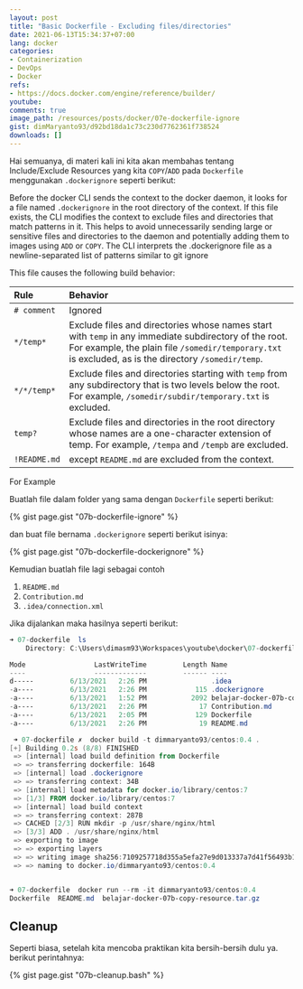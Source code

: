 ```yaml
---
layout: post
title: "Basic Dockerfile - Excluding files/directories"
date: 2021-06-13T15:34:37+07:00
lang: docker
categories:
- Containerization
- DevOps
- Docker
refs: 
- https://docs.docker.com/engine/reference/builder/
youtube: 
comments: true
image_path: /resources/posts/docker/07e-dockerfile-ignore
gist: dimMaryanto93/d92bd18da1c73c230d7762361f738524
downloads: []
---
```


Hai semuanya, di materi kali ini kita akan membahas tentang Include/Exclude Resources yang kita `COPY`/`ADD` pada `Dockerfile` menggunakan `.dockerignore` seperti berikut: 

Before the docker CLI sends the context to the docker daemon, it looks for a file named `.dockerignore` in the root directory of the context. If this file exists, the CLI modifies the context to exclude files and directories that match patterns in it. This helps to avoid unnecessarily sending large or sensitive files and directories to the daemon and potentially adding them to images using `ADD` or `COPY`. The CLI interprets the .dockerignore file as a newline-separated list of patterns similar to git ignore

This file causes the following build behavior:

| Rule  | Behavior |
| :---  | :---  |
| `# comment`   | Ignored |
| `*/temp*`     | Exclude files and directories whose names start with `temp` in any immediate subdirectory of the root. For example, the plain file `/somedir/temporary.txt` is excluded, as is the directory `/somedir/temp`. |
| `*/*/temp*`   | Exclude files and directories starting with `temp` from any subdirectory that is two levels below the root. For example, `/somedir/subdir/temporary.txt` is excluded. |
| `temp?`       | Exclude files and directories in the root directory whose names are a one-character extension of temp. For example, `/tempa` and `/tempb` are excluded. |
| `!README.md`  | except `README.md` are excluded from the context. |

For Example

Buatlah file dalam folder yang sama dengan `Dockerfile` seperti berikut:

{% gist page.gist "07b-dockerfile-ignore" %}

dan buat file bernama `.dockerignore` seperti berikut isinya:

{% gist page.gist "07b-dockerfile-dockerignore" %}

Kemudian buatlah file lagi sebagai contoh
1. `README.md`
2. `Contribution.md`
3. `.idea/connection.xml`


Jika dijalankan maka hasilnya seperti berikut:

```powershell
➜ 07-dockerfile  ls
    Directory: C:\Users\dimasm93\Workspaces\youtube\docker\07-dockerfile

Mode                 LastWriteTime         Length Name
----                 -------------         ------ ----
d-----         6/13/2021   2:26 PM                .idea
-a----         6/13/2021   2:26 PM            115 .dockerignore
-a----         6/13/2021   1:52 PM           2092 belajar-docker-07b-copy-resource.tar.gz 
-a----         6/13/2021   2:26 PM             17 Contribution.md
-a----         6/13/2021   2:05 PM            129 Dockerfile
-a----         6/13/2021   2:26 PM             19 README.md

 ➜ 07-dockerfile ✗  docker build -t dimmaryanto93/centos:0.4 .       
[+] Building 0.2s (8/8) FINISHED
 => [internal] load build definition from Dockerfile                                 0.0s 
 => => transferring dockerfile: 164B                                                 0.0s 
 => [internal] load .dockerignore                                                    0.0s 
 => => transferring context: 34B                                                     0.0s 
 => [internal] load metadata for docker.io/library/centos:7                          0.0s 
 => [1/3] FROM docker.io/library/centos:7                                            0.0s 
 => [internal] load build context                                                    0.0s 
 => => transferring context: 287B                                                    0.0s 
 => CACHED [2/3] RUN mkdir -p /usr/share/nginx/html                                  0.0s 
 => [3/3] ADD . /usr/share/nginx/html                                                0.0s 
 => exporting to image                                                               0.0s 
 => => exporting layers                                                              0.0s 
 => => writing image sha256:7109257718d355a5efa27e9d013337a7d41f56493b11b8e9e103ebf  0.0s 
 => => naming to docker.io/dimmaryanto93/centos:0.4                                  0.0s 


➜ 07-dockerfile  docker run --rm -it dimmaryanto93/centos:0.4     
Dockerfile  README.md  belajar-docker-07b-copy-resource.tar.gz
```

## Cleanup

Seperti biasa, setelah kita mencoba praktikan kita bersih-bersih dulu ya. berikut perintahnya:

{% gist page.gist "07b-cleanup.bash" %}